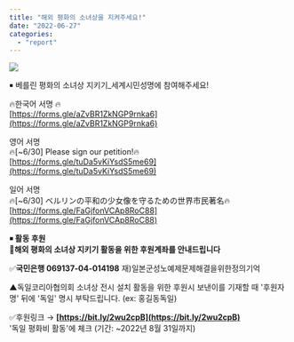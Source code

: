 ```yaml
---
title: "해외 평화의 소녀상을 지켜주세요!"
date: "2022-06-27"
categories: 
  - "report"
---
```


![](https://womenandwar.net/kr/wp-content/uploads/2022/06/제목을-입력해주세요_-001-1-1-1024x1024.jpg)

￭ 베를린 평화의 소녀상 지키기\_세계시민성명에 참여해주세요!

🔥한국어 서명 🔥  
[https://forms.gle/aZvBR1ZkNGP9rnka6](https://forms.gle/aZvBR1ZkNGP9rnka6)

영어 서명  
🔥\[~6/30\] Please sign our petition!🔥  
[https://forms.gle/tuDa5vKiYsdS5me69](https://forms.gle/tuDa5vKiYsdS5me69)

일어 서명  
🔥\[~6/30\] ベルリンの平和の少女像を守るための世界市民著名🔥  
[https://forms.gle/FaGjfonVCAp8RoC88](https://forms.gle/FaGjfonVCAp8RoC88)

**￭ 활동 후원  
📢해외 평화의 소녀상 지키기 활동을 위한 후원계좌를 안내드립니다**

✅**국민은행 069137-04-014198** 재)일본군성노예제문제해결을위한정의기억

▲독일코리아협의회 소녀상 전시 설치 활동을 위한 후원시 보낸이를 기재할 때 '후원자명' 뒤에 '독일' 명시 부탁드립니다. (ex: 홍길동독일)

✅후원링크 → **[https://bit.ly/2wu2cpB](https://bit.ly/2wu2cpB)**  
'독일 평화비 활동'에 체크 (기간: ~2022년 8월 31일까지)
